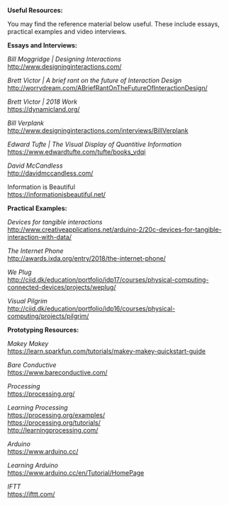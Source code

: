 <strong>Useful Resources:</strong>

You may find the reference material below useful. These include essays, practical examples and video interviews.

<strong>Essays and Interviews:</strong>

<i>Bill Moggridge | Designing Interactions</i><br>
http://www.designinginteractions.com/

<i>Brett Victor | A brief rant on the future of Interaction Design</i><br>
http://worrydream.com/ABriefRantOnTheFutureOfInteractionDesign/

<i>Brett Victor | 2018 Work</i><br>
https://dynamicland.org/

<i>Bill Verplank </i><br>
http://www.designinginteractions.com/interviews/BillVerplank

<i>Edward Tufte | The Visual Display of Quantitive Information</i><br>
https://www.edwardtufte.com/tufte/books_vdqi

<i>David McCandless</i><br>
http://davidmccandless.com/

Information is Beautiful<br>
https://informationisbeautiful.net/

<strong>Practical Examples:</strong>

<i>Devices for tangible interactions </i><br>
http://www.creativeapplications.net/arduino-2/20c-devices-for-tangible-interaction-with-data/

<i>The Internet Phone</i><br>
http://awards.ixda.org/entry/2018/the-internet-phone/

<i>We Plug</i><br>
http://ciid.dk/education/portfolio/idp17/courses/physical-computing-connected-devices/projects/weplug/

<i>Visual Pilgrim</i><br>
http://ciid.dk/education/portfolio/idp16/courses/physical-computing/projects/pilgrim/

<strong>Prototyping Resources:</strong>

<i>Makey Makey</i><br>
https://learn.sparkfun.com/tutorials/makey-makey-quickstart-guide

<i>Bare Conductive</i><br>
https://www.bareconductive.com/

<i>Processing</i><br>
https://processing.org/

<i>Learning Processing</i><br>
https://processing.org/examples/ <br>
https://processing.org/tutorials/ <br>
http://learningprocessing.com/ <br>

<i>Arduino</i><br>
https://www.arduino.cc/

<i>Learning Arduino</i><br>
https://www.arduino.cc/en/Tutorial/HomePage

<i>IFTT</i><br>
https://ifttt.com/

